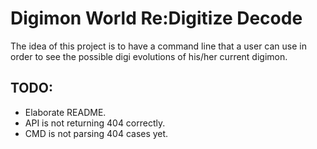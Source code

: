 # Digimon World Re:Digitize Decode

The idea of this project is to have a command line that a user can use in order to see the possible digi evolutions of his/her current digimon.

## TODO:

- Elaborate README.
- API is not returning 404 correctly.
- CMD is not parsing 404 cases yet.
